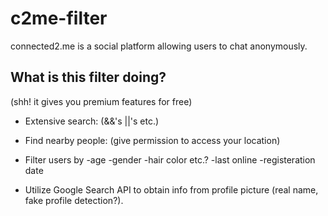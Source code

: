 # c2me-filter

connected2.me is a social platform allowing users to chat anonymously.

## What is this filter doing?
(shh! it gives you premium features for free)

- Extensive search: (&&'s ||'s etc.)
- Find nearby people: (give permission to access your location)
- Filter users by
    -age
    -gender
    -hair color etc.?
    -last online
    -registeration date
    
- Utilize Google Search API to obtain info from profile picture (real name, fake profile detection?).



